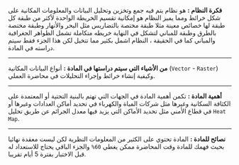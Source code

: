 **فكرة النظام :** هو نظام يتم فيه جمع وتخزين وتحليل البيانات والمعلومات المكانية على شكل خرائط ومما يميز النظام هو
إمكانية تقسيم الخريطة الواحدة لأكثر من طبقة كل طبقة لها خصائص معينة مثلا طبقة مختصة بالتضاريس مثل البحر والأنهار وطبقة
مختصة بالطرق وطبقة للمباني لتشكل في النهاية خريطه متكاملة تشمل الظواهر الجغرافية والمباني كما في الحقيقة ، النظام اشمل
بكثير مما تتخيل لكن هذا الجزء فقط سيتم دراسته في المادة.

---
**من الأشياء التي سيتم دراستها في المادة :** أنواع البيانات المكانية (`Vector` - `Raster`) وكيفية إنشاء خرائط وإجراء
التحليلات في محاضرة العملي.

---
**أهمية المادة :** تكمن أهمية المادة في الجهات التي تهتم بالبنية التحتية أو المعتمدة على الكثافة السكانية وغيرها مثل
شركات المياة والكهرباء في تحديد أماكن العدادات وغيرها أو في قطاع الأمني مثل تحديد الأماكن التي يزيد فيها معدل الجرائم عن
طريق تحليل `Heat Map`.

---
**نصائح للمادة :** المادة تحتوي على الكثير من المعلومات النظرية لكن ليست معقدة نهائيا بحيث فهمك للمادة وقت المحاضرة ممكن
يغطي `60%` والجزء الباقي يحتاج للاستعداد له قبل الاختبار بفترة 5 أيام تقريبا.
